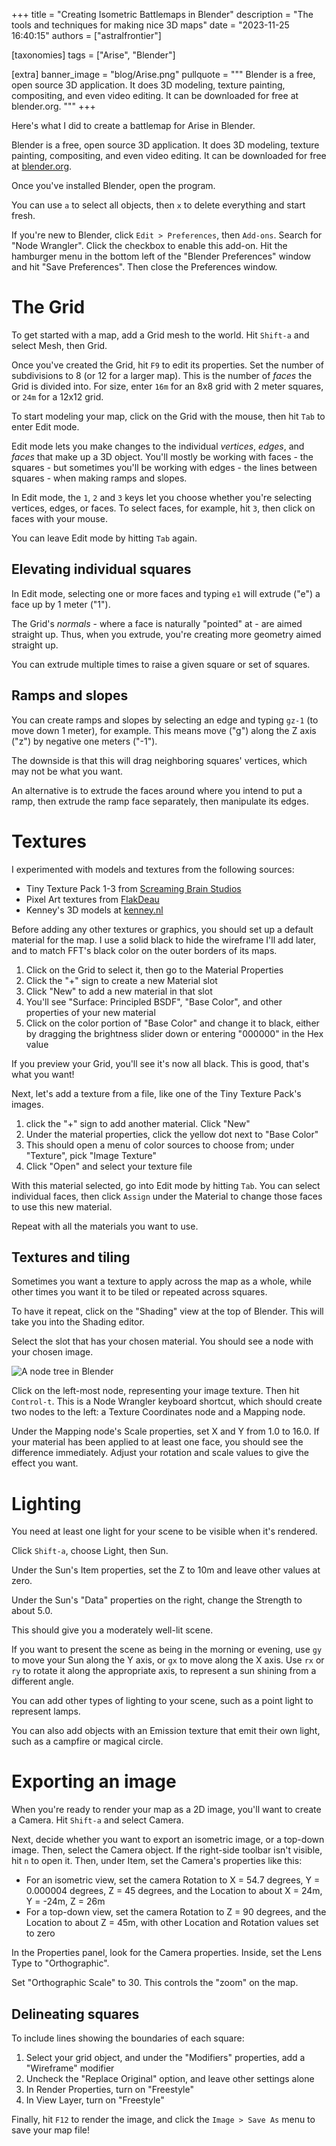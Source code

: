 +++
title = "Creating Isometric Battlemaps in Blender"
description = "The tools and techniques for making nice 3D maps"
date = "2023-11-25 16:40:15"
authors = ["astralfrontier"]

[taxonomies]
tags = ["Arise", "Blender"]

[extra]
banner_image = "blog/Arise.png"
pullquote = """
Blender is a free, open source 3D application. It does 3D modeling, texture painting, compositing, and even video editing. It can be downloaded for free at blender.org.
"""
+++

Here's what I did to create a battlemap for Arise in Blender.

<!-- more -->

Blender is a free, open source 3D application. It does 3D modeling, texture painting,
compositing, and even video editing. It can be downloaded for free at [blender.org](https://www.blender.org/).

Once you've installed Blender, open the program.

You can use `a` to select all objects, then `x` to delete everything and start fresh.

If you're new to Blender, click `Edit > Preferences`, then `Add-ons`.
Search for "Node Wrangler". Click the checkbox to enable this add-on.
Hit the hamburger menu in the bottom left of the "Blender Preferences"
window and hit "Save Preferences".
Then close the Preferences window.

# The Grid

To get started with a map, add a Grid mesh to the world. Hit `Shift-a` and select Mesh, then Grid.

Once you've created the Grid, hit `F9` to edit its properties.
Set the number of subdivisions to 8 (or 12 for a larger map). This is the number of *faces* the Grid is divided into.
For size, enter `16m` for an 8x8 grid with 2 meter squares, or `24m` for a 12x12 grid.

To start modeling your map, click on the Grid with the mouse, then hit `Tab` to enter Edit mode.

Edit mode lets you make changes to the individual *vertices*, *edges*, and *faces*
that make up a 3D object. You'll mostly be working with faces - the squares - but sometimes
you'll be working with edges - the lines between squares - when making ramps and slopes.

In Edit mode, the `1`, `2` and `3` keys let you choose whether you're selecting vertices, edges, or faces.
To select faces, for example, hit `3`, then click on faces with your mouse.

You can leave Edit mode by hitting `Tab` again.

## Elevating individual squares

In Edit mode, selecting one or more faces and typing `e1` will extrude ("e") a face up by 1 meter ("1").

The Grid's *normals* - where a face is naturally "pointed" at - are aimed straight up.
Thus, when you extrude, you're creating more geometry aimed straight up.

You can extrude multiple times to raise a given square or set of squares.

## Ramps and slopes

You can create ramps and slopes by selecting an edge and typing `gz-1` (to move down 1 meter),
for example. This means move ("g") along the Z axis ("z") by negative one meters ("-1").

The downside is that this will drag neighboring squares' vertices, which may not be what you want.

An alternative is to extrude the faces around where you intend to put a ramp,
then extrude the ramp face separately, then manipulate its edges.

# Textures

I experimented with models and textures from the following sources:

- Tiny Texture Pack 1-3 from [Screaming Brain Studios](https://screamingbrainstudios.itch.io/)
- Pixel Art textures from [FlakDeau](https://flakdeau19.itch.io/)
- Kenney's 3D models at [kenney.nl](https://kenney.nl/)

Before adding any other textures or graphics, you should set up a default material for the map.
I use a solid black to hide the wireframe I'll add later, and to match FFT's black color on the outer borders of its maps.

1. Click on the Grid to select it, then go to the Material Properties
2. Click the "+" sign to create a new Material slot
3. Click "New" to add a new material in that slot
4. You'll see "Surface: Principled BSDF", "Base Color", and other properties of your new material
5. Click on the color portion of "Base Color" and change it to black, either by dragging the brightness slider down or entering "000000" in the Hex value

If you preview your Grid, you'll see it's now all black. This is good, that's what you want!

Next, let's add a texture from a file, like one of the Tiny Texture Pack's images.

1. click the "+" sign to add another material. Click "New"
2. Under the material properties, click the yellow dot next to "Base Color"
3. This should open a menu of color sources to choose from; under "Texture", pick "Image Texture"
4. Click "Open" and select your texture file

With this material selected, go into Edit mode by hitting `Tab`.
You can select individual faces, then click `Assign` under the Material
to change those faces to use this new material.

Repeat with all the materials you want to use.

## Textures and tiling

Sometimes you want a texture to apply across the map as a whole, while other times
you want it to be tiled or repeated across squares.

To have it repeat, click on the "Shading" view at the top of Blender.
This will take you into the Shading editor.

Select the slot that has your chosen material.
You should see a node with your chosen image.

![A node tree in Blender](/blog/battlemap-shader-1.png)

Click on the left-most node, representing your image texture. Then hit `Control-t`.
This is a Node Wrangler keyboard shortcut, which should create two nodes to the left:
a Texture Coordinates node and a Mapping node.

Under the Mapping node's Scale properties, set X and Y from 1.0 to 16.0.
If your material has been applied to at least one face, you should see the difference immediately.
Adjust your rotation and scale values to give the effect you want.

# Lighting

You need at least one light for your scene to be visible when it's rendered.

Click `Shift-a`, choose Light, then Sun.

Under the Sun's Item properties, set the Z to 10m and leave other values at zero.

Under the Sun's "Data" properties on the right, change the Strength to about 5.0.

This should give you a moderately well-lit scene.

If you want to present the scene as being in the morning or evening, use `gy`
to move your Sun along the Y axis, or `gx` to move along the X axis.
Use `rx` or `ry` to rotate it along the appropriate axis,
to represent a sun shining from a different angle.

You can add other types of lighting to your scene, such as a point light
to represent lamps.

You can also add objects with an Emission texture that emit their own light,
such as a campfire or magical circle.

# Exporting an image

When you're ready to render your map as a 2D image, you'll want to create a Camera.
Hit `Shift-a` and select Camera.

Next, decide whether you want to export an isometric image, or a top-down image.
Then, select the Camera object. If the right-side toolbar isn't visible, hit `n`
to open it. Then, under Item, set the Camera's properties like this:

- For an isometric view, set the camera Rotation to X = 54.7 degrees, Y = 0.000004 degrees, Z = 45 degrees, and the Location to about X = 24m, Y = -24m, Z = 26m
- For a top-down view, set the camera Rotation to Z = 90 degrees, and the Location to about Z = 45m, with other Location and Rotation values set to zero

In the Properties panel, look for the Camera properties. Inside, set the Lens Type to "Orthographic".

Set "Orthographic Scale" to 30. This controls the "zoom" on the map.

## Delineating squares

To include lines showing the boundaries of each square:

1. Select your grid object, and under the "Modifiers" properties, add a "Wireframe" modifier
2. Uncheck the "Replace Original" option, and leave other settings alone
3. In Render Properties, turn on "Freestyle"
4. In View Layer, turn on "Freestyle"

Finally, hit `F12` to render the image, and click the `Image > Save As` menu to save your map file!
